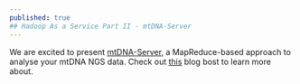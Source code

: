 ```yaml
---
published: true
## Hadoop As a Service Part II - mtDNA-Server
---
```




We are excited to present [mtDNA-Server](http://mtdna-server.uibk.ac.at), a MapReduce-based approach to analyse your mtDNA NGS data. Check out [this](http://haplogrep.uibk.ac.at/blog/ngs-haplogrep-and-hadoop-mapreduce/) blog bost to learn more about. 
